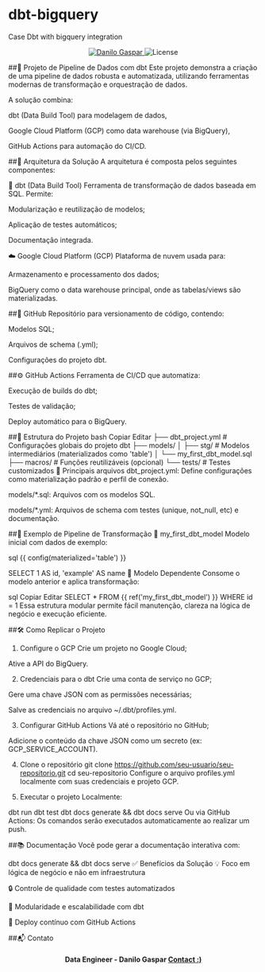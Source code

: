 # dbt-bigquery

Case Dbt with bigquery integration

<!-- Badges -->
<p align="center">
   <a href="https://www.linkedin.com/in/danilo-gaspar98/">
      <img alt="Danilo Gaspar" src="https://img.shields.io/badge/LinkedIn%20--%20-Danilo%20Gaspar-blue" />
   </a>
  <img alt="License" src="https://img.shields.io/badge/license-MIT-blue">
</p>

##🚀 Projeto de Pipeline de Dados com dbt
Este projeto demonstra a criação de uma pipeline de dados robusta e automatizada, utilizando ferramentas modernas de transformação e orquestração de dados.

A solução combina:

dbt (Data Build Tool) para modelagem de dados,

Google Cloud Platform (GCP) como data warehouse (via BigQuery),

GitHub Actions para automação do CI/CD.

##🧱 Arquitetura da Solução
A arquitetura é composta pelos seguintes componentes:

🔧 dbt (Data Build Tool)
Ferramenta de transformação de dados baseada em SQL. Permite:

Modularização e reutilização de modelos;

Aplicação de testes automáticos;

Documentação integrada.

☁️ Google Cloud Platform (GCP)
Plataforma de nuvem usada para:

Armazenamento e processamento dos dados;

BigQuery como o data warehouse principal, onde as tabelas/views são materializadas.

##📂 GitHub
Repositório para versionamento de código, contendo:

Modelos SQL;

Arquivos de schema (.yml);

Configurações do projeto dbt.

##⚙️ GitHub Actions
Ferramenta de CI/CD que automatiza:

Execução de builds do dbt;

Testes de validação;

Deploy automático para o BigQuery.

##📁 Estrutura do Projeto
bash
Copiar
Editar
├── dbt_project.yml       # Configurações globais do projeto dbt
├── models/
│   ├── stg/              # Modelos intermediários (materializados como 'table')
│   └── my_first_dbt_model.sql
├── macros/               # Funções reutilizáveis (opcional)
└── tests/                # Testes customizados
📝 Principais arquivos
dbt_project.yml: Define configurações como materialização padrão e perfil de conexão.

models/*.sql: Arquivos com os modelos SQL.

models/*.yml: Arquivos de schema com testes (unique, not_null, etc) e documentação.

##🔁 Exemplo de Pipeline de Transformação
📌 my_first_dbt_model
Modelo inicial com dados de exemplo:

sql
{{ config(materialized='table') }}

SELECT 1 AS id, 'example' AS name
🔗 Modelo Dependente
Consome o modelo anterior e aplica transformação:

sql
Copiar
Editar
SELECT *
FROM {{ ref('my_first_dbt_model') }}
WHERE id = 1
Essa estrutura modular permite fácil manutenção, clareza na lógica de negócio e execução eficiente.

##🛠️ Como Replicar o Projeto
1. Configure o GCP
Crie um projeto no Google Cloud;

Ative a API do BigQuery.

2. Credenciais para o dbt
Crie uma conta de serviço no GCP;

Gere uma chave JSON com as permissões necessárias;

Salve as credenciais no arquivo ~/.dbt/profiles.yml.

3. Configurar GitHub Actions
Vá até o repositório no GitHub;

Adicione o conteúdo da chave JSON como um secreto (ex: GCP_SERVICE_ACCOUNT).

4. Clone o repositório
git clone https://github.com/seu-usuario/seu-repositorio.git
cd seu-repositorio
Configure o arquivo profiles.yml localmente com suas credenciais e projeto GCP.

5. Executar o projeto
Localmente:

dbt run
dbt test
dbt docs generate && dbt docs serve
Ou via GitHub Actions: Os comandos serão executados automaticamente ao realizar um push.

##📚 Documentação
Você pode gerar a documentação interativa com:

dbt docs generate && dbt docs serve
✅ Benefícios da Solução
💡 Foco em lógica de negócio e não em infraestrutura

🔒 Controle de qualidade com testes automatizados

🧩 Modularidade e escalabilidade com dbt

🚀 Deploy contínuo com GitHub Actions

##📬 Contato
<h4 align=center> Data Engineer - Danilo Gaspar <a href="https://idolink.bio/redessociaisdg"> <strong>Contact</strong> :)</a></a></h4>